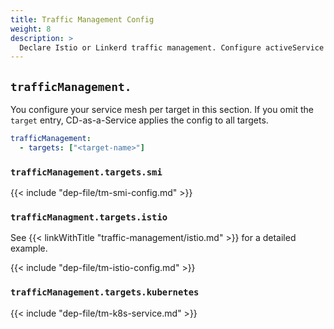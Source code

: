 ```yaml
---
title: Traffic Management Config
weight: 8
description: >
  Declare Istio or Linkerd traffic management. Configure activeService and previewService. You can restrict traffic management to a specific deployment target.
---
```


## `trafficManagement.`

You configure your service mesh per target in this section. If you omit the `target` entry, CD-as-a-Service applies the config to all targets.

```yaml
trafficManagement:
  - targets: ["<target-name>"]
```

### `trafficManagement.targets.smi`

{{< include "dep-file/tm-smi-config.md" >}}

### `trafficManagment.targets.istio`

See {{< linkWithTitle "traffic-management/istio.md" >}} for a detailed example.

{{< include "dep-file/tm-istio-config.md" >}}

### `trafficManagement.targets.kubernetes`

{{< include "dep-file/tm-k8s-service.md" >}}
